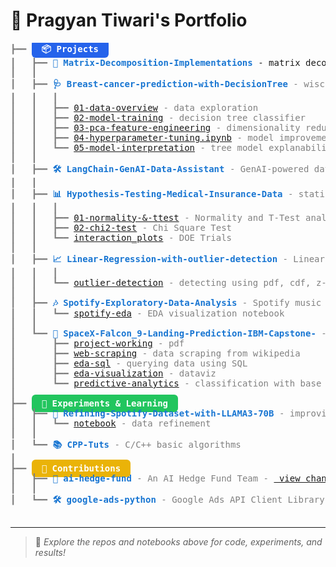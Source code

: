 # 👋 Pragyan Tiwari's Portfolio

<pre style="font-family:Menlo,'DejaVu Sans Mono',consolas,'Courier New',monospace">
<span style="color: #808080; text-decoration-color: #808080">┣━━ </span><span style="background: #2563eb; color: white; border-radius: 6px; padding: 6px 16px; font-weight: bold;">📦 Projects</span>
<span style="color: #808080; text-decoration-color: #808080">┃   ┣━━ </span><span style="font-weight: bold; color: #1976d2;"><a href="https://github.com/PragyanTiwari/Matrix-Decomposition-Implementations" style="color: #1976d2; text-decoration: none;">🧮 Matrix-Decomposition-Implementations</a></span> - matrix decomposition algorithms for SVD, PCA applications etc.
<span style="color: #808080; text-decoration-color: #808080">┃   ┃
<span style="color: #808080; text-decoration-color: #808080">┃   ┣━━ </span><span style="font-weight: bold; color: #1976d2;"><a href="https://github.com/PragyanTiwari/Breast-cancer-prediction-with-DecisionTree" style="color: #1976d2; text-decoration: none;">🩺 Breast-cancer-prediction-with-DecisionTree</a></span> - wisconsin breast cancer classification
<span style="color: #808080; text-decoration-color: #808080">┃   ┃   ┃
<span style="color: #808080; text-decoration-color: #808080">┃   ┃   ┣━━ </span><a href="https://github.com/PragyanTiwari/Breast-cancer-prediction-with-DecisionTree/blob/master/notebooks/01-data-overview-breast-cancer-classification.ipynb">01-data-overview</a> - data exploration
<span style="color: #808080; text-decoration-color: #808080">┃   ┃   ┣━━ </span><a href="https://github.com/PragyanTiwari/Breast-cancer-prediction-with-DecisionTree/blob/master/notebooks/02-decision-tree-model-training.ipynb">02-model-training</a> - decision tree classifier
<span style="color: #808080; text-decoration-color: #808080">┃   ┃   ┣━━ </span><a href="https://github.com/PragyanTiwari/Breast-cancer-prediction-with-DecisionTree/blob/master/notebooks/03-pca-feature-engineering.ipynb">03-pca-feature-engineering</a> - dimensionality reduction with PCA
<span style="color: #808080; text-decoration-color: #808080">┃   ┃   ┣━━ </span><a href="https://github.com/PragyanTiwari/Breast-cancer-prediction-with-DecisionTree/blob/master/notebooks/04-hyperparameter-tuning.ipynb">04-hyperparameter-tuning.ipynb</a> - model improvements
<span style="color: #808080; text-decoration-color: #808080">┃   ┃   ┗━━ </span><a href="https://github.com/PragyanTiwari/Breast-cancer-prediction-with-DecisionTree/blob/master/notebooks/05-tree-model-explainability_SHAP.ipynb">05-model-interpretation</a> - tree model explanability using SHAP
<span style="color: #808080; text-decoration-color: #808080">┃   ┃
<span style="color: #808080; text-decoration-color: #808080">┃   ┣━━ </span><span style="font-weight: bold; color: #1976d2;"><a href="LangChain-GenAI-Data-Assistant" style="color: #1976d2; text-decoration: none;">🛠️ LangChain-GenAI-Data-Assistant</a></span> - GenAI-powered data assistant using LangChain
<span style="color: #808080; text-decoration-color: #808080">┃   ┃
<span style="color: #808080; text-decoration-color: #808080">┃   ┣━━ </span><span style="font-weight: bold; color: #1976d2;"><a href="https://github.com/PragyanTiwari/Hypothesis-Testing-Medical-Insurance-Data" style="color: #1976d2; text-decoration: none;">📊 Hypothesis-Testing-Medical-Insurance-Data</a></span> - statistical tests run on medical insurance dataset
<span style="color: #808080; text-decoration-color: #808080">┃   ┃   ┃
<span style="color: #808080; text-decoration-color: #808080">┃   ┃   ┣━━ </span><a href="https://github.com/PragyanTiwari/Hypothesis-Testing-Medical-Insurance-Data/blob/main/01_Normality_and_T-Test.ipynb">01-normality-&-ttest</a> - Normality and T-Test analysis
<span style="color: #808080; text-decoration-color: #808080">┃   ┃   ┣━━ </span><a href="https://github.com/PragyanTiwari/Hypothesis-Testing-Medical-Insurance-Data/blob/main/02_Chi_Square_Test.ipynb">02-chi2-test</a> - Chi Square Test
<span style="color: #808080; text-decoration-color: #808080">┃   ┃   ┗━━ </span><a href="https://github.com/PragyanTiwari/Hypothesis-Testing-Medical-Insurance-Data/blob/main/interaction_plots.ipynb">interaction_plots</a> - DOE Trials
<span style="color: #808080; text-decoration-color: #808080">┃   ┃
<span style="color: #808080; text-decoration-color: #808080">┃   ┣━━ </span><span style="font-weight: bold; color: #1976d2;"><a href="Linear-Regression-with-outlier-detection" style="color: #1976d2; text-decoration: none;">📈 Linear-Regression-with-outlier-detection</a></span> - Linear regression analysis with outlier detection
<span style="color: #808080; text-decoration-color: #808080">┃   ┃   ┃
<span style="color: #808080; text-decoration-color: #808080">┃   ┃   ┗━━ </span><a href="https://github.com/PragyanTiwari/Linear-Regression-with-outlier-detection/blob/main/galaxy_mass_prediction.ipynb">outlier-detection</a> - detecting using pdf, cdf, z-score
<span style="color: #808080; text-decoration-color: #808080">┃   ┃
<span style="color: #808080; text-decoration-color: #808080">┃   ┣━━ </span><span style="font-weight: bold; color: #1976d2;"><a href="https://github.com/PragyanTiwari/Spotify-Exploratory-Data-Analysis" style="color: #1976d2; text-decoration: none;">🎶 Spotify-Exploratory-Data-Analysis</a></span> - Spotify music data analysis
<span style="color: #808080; text-decoration-color: #808080">┃   ┃   ┗━━ </span><a href="https://github.com/PragyanTiwari/Spotify-Exploratory-Data-Analysis/blob/main/spotify-eda-data-transformation.ipynb">spotify-eda</a> - EDA visualization notebook
<span style="color: #808080; text-decoration-color: #808080">┃   ┃
<span style="color: #808080; text-decoration-color: #808080">┃   ┗━━ </span><span style="font-weight: bold; color: #1976d2;"><a href="SpaceX-Falcon_9-Landing-Prediction-IBM-Capstone-" style="color: #1976d2; text-decoration: none;">🚀 SpaceX-Falcon_9-Landing-Prediction-IBM-Capstone-</a></span> - IBM Capstone Project for Classification
<span style="color: #808080; text-decoration-color: #808080">┃       ┣━━ </span><a href="https://github.com/PragyanTiwari/SpaceX-Falcon_9-Landing-Prediction-IBM-Capstone-/blob/main/00_SpaceX_Final_Presentation.pdf">project-working</a> - pdf
<span style="color: #808080; text-decoration-color: #808080">┃       ┣━━ </span><a href="https://github.com/PragyanTiwari/SpaceX-Falcon_9-Landing-Prediction-IBM-Capstone-/blob/main/02_SpaceX_data_Web_scraping.ipynb">web-scraping</a> - data scraping from wikipedia
<span style="color: #808080; text-decoration-color: #808080">┃       ┣━━ </span><a href="https://github.com/PragyanTiwari/SpaceX-Falcon_9-Landing-Prediction-IBM-Capstone-/blob/main/04_EDA_SQL_sqlite.ipynb">eda-sql</a> - querying data using SQL
<span style="color: #808080; text-decoration-color: #808080">┃       ┣━━ </span><a href="https://github.com/PragyanTiwari/SpaceX-Falcon_9-Landing-Prediction-IBM-Capstone-/blob/main/05_EDA_Data_visualization.ipynb">eda-visualization</a> - dataviz
<span style="color: #808080; text-decoration-color: #808080">┃       ┗━━ </span><a href="https://github.com/PragyanTiwari/SpaceX-Falcon_9-Landing-Prediction-IBM-Capstone-/blob/main/08_SpaceX_Predictive_Analytics.ipynb">predictive-analytics</a> - classification with base models       
<span style="color: #808080; text-decoration-color: #808080">┃ 
<span style="color: #808080; text-decoration-color: #808080">┣━━ </span><span style="background: #22c55e; color: white; border-radius: 6px; padding: 6px 16px; font-weight: bold;">🧪 Experiments & Learning</span>
<span style="color: #808080; text-decoration-color: #808080">┃   ┣━━ </span><span style="font-weight: bold; color: #1976d2;"><a href="https://github.com/PragyanTiwari/Refining-Spotify-Dataset-with-LLAMA3-70B" style="color: #1976d2; text-decoration: none;">🎵 Refining-Spotify-Dataset-with-LLAMA3-70B</a></span> - improving data quality with LLAMA3-70B
<span style="color: #808080; text-decoration-color: #808080">┃   ┃   ┗━━ </span><a href="https://github.com/PragyanTiwari/Refining-Spotify-Dataset-with-LLAMA3-70B/blob/master/notebook.ipynb">notebook</a> - data refinement
<span style="color: #808080; text-decoration-color: #808080">┃   ┃
<span style="color: #808080; text-decoration-color: #808080">┃   ┗━━ </span><span style="font-weight: bold; color: #1976d2;"><a href="https://github.com/PragyanTiwari/CPP-Tuts" style="color: #1976d2; text-decoration: none;">📚 CPP-Tuts</a></span> - C/C++ basic algorithms
<span style="color: #808080; text-decoration-color: #808080">┃
<span style="color: #808080; text-decoration-color: #808080">┣━━ </span><span style="background: #eab308; color: white; border-radius: 6px; padding: 6px 16px; font-weight: bold;">🤝 Contributions</span>
<span style="color: #808080; text-decoration-color: #808080">┃   ┣━━ </span><span style="font-weight: bold; color: #1976d2;"><a href="https://github.com/virattt/ai-hedge-fund" style="color: #1976d2; text-decoration: none;">💼 ai-hedge-fund</a></span> - An AI Hedge Fund Team - <a href="https://github.com/virattt/ai-hedge-fund/commit/fd41093e332d7966bf6b723a048b9be4bc4a8894"> view changes </a>
<span style="color: #808080; text-decoration-color: #808080">┃   ┃
<span style="color: #808080; text-decoration-color: #808080">┃   ┗━━ </span><span style="font-weight: bold; color: #1976d2;"><a href="https://github.com/googleads/google-ads-python" style="color: #1976d2; text-decoration: none;">🛠️ google-ads-python</a></span> - Google Ads API Client Library for Python - <a href="https://github.com/googleads/google-ads-python/commit/63f183eb6e50d6c76f524c0e2a3a1dcf7dad7b67"> view changes </a>

</pre>

---

> 🌟 <i>Explore the repos and notebooks above for code, experiments, and results!</i>
